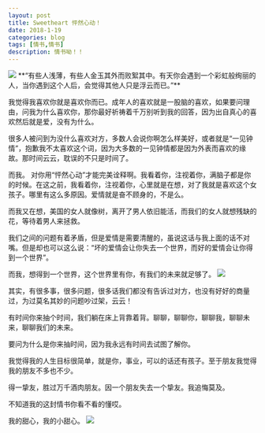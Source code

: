 ```yaml
---
layout: post
title: Sweetheart 怦然心动！
date: 2018-1-19
categories: blog
tags: [情书,情书]
description: 情书呦！！
---
```

<img src="https://pic4.zhimg.com/80/9a8049273099f8bc2d5670526b289797_hd.jpg">
**“有些人浅薄，有些人金玉其外而败絮其中。有天你会遇到一个彩虹般绚丽的人，当你遇到这个人后，会觉得其他人只是浮云而已。”**

我觉得我喜欢你就是喜欢你而已。成年人的喜欢就是一股脑的喜欢，如果要问理由，问我为什么喜欢你，那你最好祈祷着千万别听到我的回答，因为出自真心的喜欢然后就是爱，没有为什么。

很多人被问到为没什么喜欢对方，多数人会说你啊怎么样美好，或者就是“一见钟情”，抱歉我不太喜欢这个词，因为大多数的一见钟情都是因为外表而喜欢的缘故。那时间云云，耽误的不只是时间了。

而我。 对你用“怦然心动”才能完美诠释啊。我看着你，注视着你，满脑子都是你的时候。在这之前，我看着你，注视着你，心里就是在想，对了我就是喜欢这个女孩子。哪里有这么多原因。爱情就是奋不顾身的，不是么。

而我又在想，美国的女人就像树，离开了男人依旧能活，而我们的女人就想残缺的花，等待着男人来拯救。

我们之间的问题有着矛盾，但是爱情是需要清醒的，虽说这话与我上面的话不对嘴。但是却也可以这么说：“坏的爱情会让你失去一个世界，而好的爱情会让你得到一个世界”。

而我，想得到一个世界，这个世界里有你，有我们的未来就足够了。
<img src="https://pic3.zhimg.com/80/v2-01f111878e268b9efcad830f9f76c2a0_hd.jpg">

其实，有很多事，很多问题，很多话我们都没有告诉过对方，也没有好好的商量过，为过莫名其妙的问题吵过架，云云！

有时间你来抽个时间，我们躺在床上背靠着背。聊聊，聊聊你，聊聊我，聊聊未来，聊聊我们的未来。

要问为什么是你来抽时间，因为我永远有时间去试图了解你。

我觉得我的人生目标很简单，就是你，事业，可以的话还有孩子。至于朋友我觉得我的朋友不多也不少。

得一挚友，胜过万千酒肉朋友。因一个朋友失去一个挚友。我追悔莫及。

不知道我的这封情书你看不看的懂哎。

我的甜心，我的小甜心。
<img src="https://boke-1255854593.cos.ap-shanghai.myqcloud.com/%E6%83%85%E4%B9%A6/love.jpg">